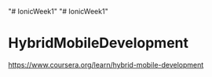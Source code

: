 "# IonicWeek1" 
"# IonicWeek1" 
# HybridMobileDevelopment
https://www.coursera.org/learn/hybrid-mobile-development